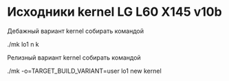 # Исходники kernel LG L60 X145 v10b

Дебажный вариант kernel собирать командой

./mk lo1 n k


Релизный вариант kernel собирать командой

./mk -o=TARGET_BUILD_VARIANT=user lo1 new kernel
